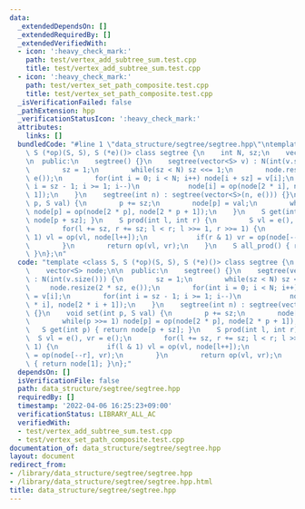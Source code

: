 ```yaml
---
data:
  _extendedDependsOn: []
  _extendedRequiredBy: []
  _extendedVerifiedWith:
  - icon: ':heavy_check_mark:'
    path: test/vertex_add_subtree_sum.test.cpp
    title: test/vertex_add_subtree_sum.test.cpp
  - icon: ':heavy_check_mark:'
    path: test/vertex_set_path_composite.test.cpp
    title: test/vertex_set_path_composite.test.cpp
  _isVerificationFailed: false
  _pathExtension: hpp
  _verificationStatusIcon: ':heavy_check_mark:'
  attributes:
    links: []
  bundledCode: "#line 1 \"data_structure/segtree/segtree.hpp\"\ntemplate <class S,\
    \ S (*op)(S, S), S (*e)()> class segtree {\n    int N, sz;\n    vector<S> node;\n\
    \n  public:\n    segtree() {}\n    segtree(vector<S> v) : N(int(v.size())) {\n\
    \        sz = 1;\n        while(sz < N) sz <<= 1;\n        node.resize(2 * sz,\
    \ e());\n        for(int i = 0; i < N; i++) node[i + sz] = v[i];\n        for(int\
    \ i = sz - 1; i >= 1; i--)\n            node[i] = op(node[2 * i], node[2 * i +\
    \ 1]);\n    }\n    segtree(int n) : segtree(vector<S>(n, e())) {}\n    void set(int\
    \ p, S val) {\n        p += sz;\n        node[p] = val;\n        while(p >>= 1)\
    \ node[p] = op(node[2 * p], node[2 * p + 1]);\n    }\n    S get(int p) { return\
    \ node[p + sz]; }\n    S prod(int l, int r) {\n        S vl = e(), vr = e();\n\
    \        for(l += sz, r += sz; l < r; l >>= 1, r >>= 1) {\n            if(l &\
    \ 1) vl = op(vl, node[l++]);\n            if(r & 1) vr = op(node[--r], vr);\n\
    \        }\n        return op(vl, vr);\n    }\n    S all_prod() { return node[1];\
    \ }\n};\n"
  code: "template <class S, S (*op)(S, S), S (*e)()> class segtree {\n    int N, sz;\n\
    \    vector<S> node;\n\n  public:\n    segtree() {}\n    segtree(vector<S> v)\
    \ : N(int(v.size())) {\n        sz = 1;\n        while(sz < N) sz <<= 1;\n   \
    \     node.resize(2 * sz, e());\n        for(int i = 0; i < N; i++) node[i + sz]\
    \ = v[i];\n        for(int i = sz - 1; i >= 1; i--)\n            node[i] = op(node[2\
    \ * i], node[2 * i + 1]);\n    }\n    segtree(int n) : segtree(vector<S>(n, e()))\
    \ {}\n    void set(int p, S val) {\n        p += sz;\n        node[p] = val;\n\
    \        while(p >>= 1) node[p] = op(node[2 * p], node[2 * p + 1]);\n    }\n \
    \   S get(int p) { return node[p + sz]; }\n    S prod(int l, int r) {\n      \
    \  S vl = e(), vr = e();\n        for(l += sz, r += sz; l < r; l >>= 1, r >>=\
    \ 1) {\n            if(l & 1) vl = op(vl, node[l++]);\n            if(r & 1) vr\
    \ = op(node[--r], vr);\n        }\n        return op(vl, vr);\n    }\n    S all_prod()\
    \ { return node[1]; }\n};"
  dependsOn: []
  isVerificationFile: false
  path: data_structure/segtree/segtree.hpp
  requiredBy: []
  timestamp: '2022-04-06 16:25:23+09:00'
  verificationStatus: LIBRARY_ALL_AC
  verifiedWith:
  - test/vertex_add_subtree_sum.test.cpp
  - test/vertex_set_path_composite.test.cpp
documentation_of: data_structure/segtree/segtree.hpp
layout: document
redirect_from:
- /library/data_structure/segtree/segtree.hpp
- /library/data_structure/segtree/segtree.hpp.html
title: data_structure/segtree/segtree.hpp
---
```

